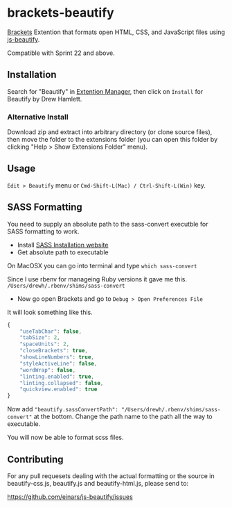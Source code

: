 brackets-beautify
=================

[Brackets](http://brackets.io/) Extention that formats open HTML, CSS, and JavaScript files using [js-beautify](https://github.com/einars/js-beautify).

Compatible with  Sprint 22 and above.

Installation
---
Search for "Beautify" in [Extention Manager](https://github.com/adobe/brackets/wiki/Brackets-Extensions), then click on `Install` for Beautify by Drew Hamlett.

### Alternative Install

Download zip and extract into arbitrary directory (or clone source files), then move the folder to the extensions folder (you can open this folder by clicking "Help > Show Extensions Folder" menu).

Usage
---

`Edit > Beautify` menu or `Cmd-Shift-L(Mac) / Ctrl-Shift-L(Win)` key.

SASS Formatting
---

You need to supply an absolute path to the sass-convert executble for SASS formatting to work.

+ Install [SASS Installation website](http://sass-lang.com/install)
+ Get absolute path to executable

On MacOSX you can go into terminal and type `which sass-convert`

Since I use rbenv for manageing Ruby versions it gave me this.
`/Users/drewh/.rbenv/shims/sass-convert`

+ Now go open Brackets and go to `Debug > Open Preferences File`


It will look something like this.

```js
{
    "useTabChar": false,
    "tabSize": 2,
    "spaceUnits": 2,
    "closeBrackets": true,
    "showLineNumbers": true,
    "styleActiveLine": false,
    "wordWrap": false,
    "linting.enabled": true,
    "linting.collapsed": false,
    "quickview.enabled": true
}
```


Now add ```"beautify.sassConvertPath": "/Users/drewh/.rbenv/shims/sass-convert"``` at the bottom.  Change the path name to the path all the way to executable.

You will now be able to format scss files.


Contributing
---

For any pull requesets dealing with the actual formatting or the source in beautify-css.js, beautify.js and beautify-html.js, please send to:

https://github.com/einars/js-beautify/issues






